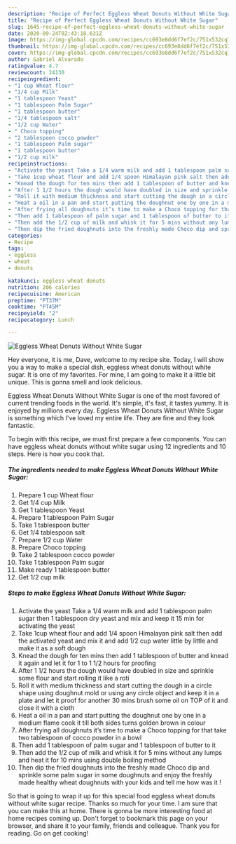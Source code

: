 ```yaml
---
description: "Recipe of Perfect Eggless Wheat Donuts Without White Sugar"
title: "Recipe of Perfect Eggless Wheat Donuts Without White Sugar"
slug: 1645-recipe-of-perfect-eggless-wheat-donuts-without-white-sugar
date: 2020-09-24T02:43:18.631Z
image: https://img-global.cpcdn.com/recipes/cc693e8dd6f7ef2c/751x532cq70/eggless-wheat-donuts-without-white-sugar-recipe-main-photo.jpg
thumbnail: https://img-global.cpcdn.com/recipes/cc693e8dd6f7ef2c/751x532cq70/eggless-wheat-donuts-without-white-sugar-recipe-main-photo.jpg
cover: https://img-global.cpcdn.com/recipes/cc693e8dd6f7ef2c/751x532cq70/eggless-wheat-donuts-without-white-sugar-recipe-main-photo.jpg
author: Gabriel Alvarado
ratingvalue: 4.7
reviewcount: 24130
recipeingredient:
- "1 cup Wheat flour"
- "1/4 cup Milk"
- "1 tablespoon Yeast"
- "1 tablespoon Palm Sugar"
- "1 tablespoon butter"
- "1/4 tablespoon salt"
- "1/2 cup Water"
- " Choco topping"
- "2 tablespoon cocco powder"
- "1 tablespoon Palm sugar"
- "1 tablespoon butter"
- "1/2 cup milk"
recipeinstructions:
- "Activate the yeast Take a 1/4 warm milk and add 1 tablespoon palm sugar then 1 tablespoon dry yeast and mix and keep it 15 min for activating the yeast"
- "Take 1cup wheat flour and add 1/4 spoon Himalayan pink salt then add the activated yeast and mix it and add 1/2 cup water little by little and make it as a soft dough"
- "Knead the dough for ten mins then add 1 tablespoon of butter and knead it again and let it for 1 to 1 1/2 hours for proofing"
- "After 1 1/2 hours the dough would have doubled in size and sprinkle some flour and start rolling it like a roti"
- "Roll it with medium thickness and start cutting the dough in a circle shape using doughnut mold or using any circle object and keep it in a plate and let it proof for another 30 mins brush some oil on TOP of it and close it with a cloth"
- "Heat a oil in a pan and start putting the doughnut one by one in a medium flame cook it till both sides turns golden brown in colour"
- "After frying all doughnuts it’s time to make a Choco topping for that take two tablespoon of cocco powder in a bowl"
- "Then add 1 tablespoon of palm sugar and 1 tablespoon of butter to it"
- "Then add the 1/2 cup of milk and whisk it for 5 mins without any lumps and heat it for 10 mins using double boiling method"
- "Then dip the fried doughnuts into the freshly made Choco dip and sprinkle some palm sugar in some doughnuts and enjoy the freshly made healthy wheat doughnuts with your kids and tell me how was it !"
categories:
- Recipe
tags:
- eggless
- wheat
- donuts

katakunci: eggless wheat donuts 
nutrition: 206 calories
recipecuisine: American
preptime: "PT37M"
cooktime: "PT45M"
recipeyield: "2"
recipecategory: Lunch

---
```



![Eggless Wheat Donuts Without White Sugar](https://img-global.cpcdn.com/recipes/cc693e8dd6f7ef2c/751x532cq70/eggless-wheat-donuts-without-white-sugar-recipe-main-photo.jpg)

Hey everyone, it is me, Dave, welcome to my recipe site. Today, I will show you a way to make a special dish, eggless wheat donuts without white sugar. It is one of my favorites. For mine, I am going to make it a little bit unique. This is gonna smell and look delicious.



Eggless Wheat Donuts Without White Sugar is one of the most favored of current trending foods in the world. It's simple, it's fast, it tastes yummy. It is enjoyed by millions every day. Eggless Wheat Donuts Without White Sugar is something which I've loved my entire life. They are fine and they look fantastic.


To begin with this recipe, we must first prepare a few components. You can have eggless wheat donuts without white sugar using 12 ingredients and 10 steps. Here is how you cook that.

<!--inarticleads1-->

##### The ingredients needed to make Eggless Wheat Donuts Without White Sugar:

1. Prepare 1 cup Wheat flour
1. Get 1/4 cup Milk
1. Get 1 tablespoon Yeast
1. Prepare 1 tablespoon Palm Sugar
1. Take 1 tablespoon butter
1. Get 1/4 tablespoon salt
1. Prepare 1/2 cup Water
1. Prepare  Choco topping
1. Take 2 tablespoon cocco powder
1. Take 1 tablespoon Palm sugar
1. Make ready 1 tablespoon butter
1. Get 1/2 cup milk




<!--inarticleads2-->

##### Steps to make Eggless Wheat Donuts Without White Sugar:

1. Activate the yeast Take a 1/4 warm milk and add 1 tablespoon palm sugar then 1 tablespoon dry yeast and mix and keep it 15 min for activating the yeast
1. Take 1cup wheat flour and add 1/4 spoon Himalayan pink salt then add the activated yeast and mix it and add 1/2 cup water little by little and make it as a soft dough
1. Knead the dough for ten mins then add 1 tablespoon of butter and knead it again and let it for 1 to 1 1/2 hours for proofing
1. After 1 1/2 hours the dough would have doubled in size and sprinkle some flour and start rolling it like a roti
1. Roll it with medium thickness and start cutting the dough in a circle shape using doughnut mold or using any circle object and keep it in a plate and let it proof for another 30 mins brush some oil on TOP of it and close it with a cloth
1. Heat a oil in a pan and start putting the doughnut one by one in a medium flame cook it till both sides turns golden brown in colour
1. After frying all doughnuts it’s time to make a Choco topping for that take two tablespoon of cocco powder in a bowl
1. Then add 1 tablespoon of palm sugar and 1 tablespoon of butter to it
1. Then add the 1/2 cup of milk and whisk it for 5 mins without any lumps and heat it for 10 mins using double boiling method
1. Then dip the fried doughnuts into the freshly made Choco dip and sprinkle some palm sugar in some doughnuts and enjoy the freshly made healthy wheat doughnuts with your kids and tell me how was it !




So that is going to wrap it up for this special food eggless wheat donuts without white sugar recipe. Thanks so much for your time. I am sure that you can make this at home. There is gonna be more interesting food at home recipes coming up. Don't forget to bookmark this page on your browser, and share it to your family, friends and colleague. Thank you for reading. Go on get cooking!
